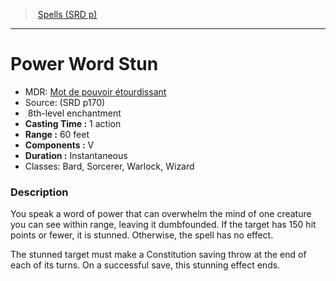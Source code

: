 ﻿---
!Spell
Family: SpellVO
Level: 8
Type: enchantment
CastingTime: 1 action
Range: 60 feet
Components: V
Duration: Instantaneous
Classes: Bard, Sorcerer, Warlock, Wizard
Id: spells_vo.md#power-word-stun
ParentLink: spells_vo.md#spells-srd-p
Name: Power Word Stun
ParentName: Spells (SRD p)
NameLevel: 1
AltName: '[Mot de pouvoir étourdissant](hd_spells_mot_de_pouvoir_etourdissant.md)'
Source: (SRD p170)
Attributes: {}
---
> [Spells (SRD p)](srd_spells.md)

---

# Power Word Stun

- MDR: [Mot de pouvoir étourdissant](hd_spells_mot_de_pouvoir_etourdissant.md)
- Source: (SRD p170)
-  8th-level enchantment
- **Casting Time :** 1 action
- **Range :** 60 feet
- **Components :** V
- **Duration :** Instantaneous
- Classes: Bard, Sorcerer, Warlock, Wizard

### Description

You speak a word of power that can overwhelm the mind of one creature you can see within range, leaving it dumbfounded. If the target has 150 hit points or fewer, it is stunned. Otherwise, the spell has no effect.

The stunned target must make a Constitution saving throw at the end of each of its turns. On a successful save, this stunning effect ends.

